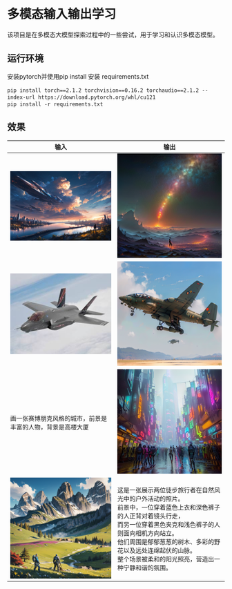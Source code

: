 # 多模态输入输出学习

该项目是在多模态大模型探索过程中的一些尝试，用于学习和认识多模态模型。

## 运行环境

安装pytorch并使用pip install 安装 requirements.txt

```shell
pip install torch==2.1.2 torchvision==0.16.2 torchaudio==2.1.2 --index-url https://download.pytorch.org/whl/cu121
pip install -r requirements.txt
```

## 效果

|输入|输出|
|----|----|
|![](./asset/s_a.png)|![](./asset/s_b.png)|
|![](./asset/s_c.png)|![](./asset/s_d.png)| 
|画一张赛博朋克风格的城市，前景是丰富的人物，背景是高楼大厦 | ![](./asset/s_e.png)|
|![](./asset/s_f.png)|这是一张展示两位徒步旅行者在自然风光中的户外活动的照片。<br />前景中，一位穿着蓝色上衣和深色裤子的人正背对着镜头行走，<br />而另一位穿着黑色夹克和浅色裤子的人则面向相机方向站立。<br />他们周围是郁郁葱葱的树木、多彩的野花以及远处连绵起伏的山脉。<br />整个场景被柔和的阳光照亮，营造出一种宁静和谐的氛围。|
